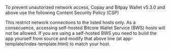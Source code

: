 To prevent unautorized network access, Copay and Bitpay Wallet v5.3.0 and above use the following Content Security Policy (CSP)

  <meta http-equiv="Content-Security-Policy" content="default-src 'self' 'unsafe-eval' https://bws.omega.eco
  https://bitpay.com https://auth.shapeshift.io https://shapeshift.io https://api.coinbase.com https://coinbase.com https://bws.omega.eco https://omega.eco https://www.omega.eco https://app.omega.eco https://cobraidentity.b2clogin.com;
  img-src 'self' data:; style-src 'self' 'unsafe-inline'; font-src 'self' data:">
  
This restrict network connections to the listed hosts only. As a consecuence, accessing self-hosted Bitcore Wallet Service 
(BWS) hosts will not be allowed. If you are using a self-hosted BWS you need to build the app yourself from source 
and modify that above line (at app-template/index-template.html) to match your host.
